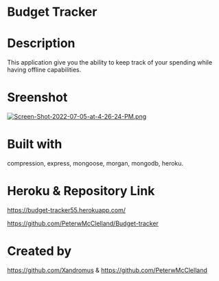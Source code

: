 # Budget Tracker

# Description
This application give you the ability to keep track of your spending while having offline capabilities.

# Sreenshot

[![Screen-Shot-2022-07-05-at-4-26-24-PM.png](https://i.postimg.cc/xCmCVXXX/Screen-Shot-2022-07-05-at-4-26-24-PM.png)](https://postimg.cc/xJ0YKTyQ)

# Built with
compression,
express,
mongoose,
morgan,
mongodb,
heroku.

# Heroku & Repository Link
https://budget-tracker55.herokuapp.com/

https://github.com/PeterwMcClelland/Budget-tracker

# Created by
https://github.com/Xandromus & https://github.com/PeterwMcClelland